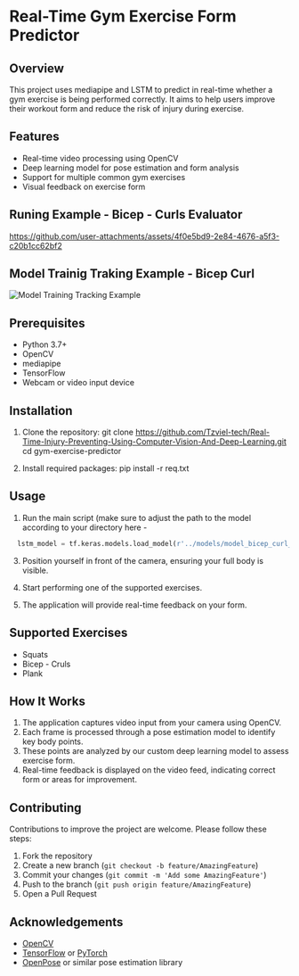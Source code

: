 # Real-Time Gym Exercise Form Predictor

## Overview

This project uses mediapipe and LSTM  to predict in real-time whether a gym exercise is being performed correctly. It aims to help users improve their workout form and reduce the risk of injury during exercise.

## Features

- Real-time video processing using OpenCV
- Deep learning model for pose estimation and form analysis
- Support for multiple common gym exercises
- Visual feedback on exercise form

## Runing Example - Bicep - Curls Evaluator


https://github.com/user-attachments/assets/4f0e5bd9-2e84-4676-a5f3-c20b1cc62bf2

## Model Trainig Traking Example - Bicep Curl


![Model Training Tracking Example](https://github.com/user-attachments/assets/1aa3383b-8350-454b-add2-0a08fcf3ab25)

## Prerequisites

- Python 3.7+
- OpenCV
- mediapipe
- TensorFlow 
- Webcam or video input device

## Installation

1. Clone the repository:
git clone https://github.com/Tzviel-tech/Real-Time-Injury-Preventing-Using-Computer-Vision-And-Deep-Learning.git cd gym-exercise-predictor


2. Install required packages:
pip install -r req.txt


## Usage

1. Run the main script (make sure to adjust the path to the model according to your directory here -
 ```python
   lstm_model = tf.keras.models.load_model(r'../models/model_bicep_curl_complete.keras'))
 ```

3. Position yourself in front of the camera, ensuring your full body is visible.

4. Start performing one of the supported exercises.

5. The application will provide real-time feedback on your form.

## Supported Exercises

- Squats
- Bicep - Cruls
- Plank

## How It Works

1. The application captures video input from your camera using OpenCV.
2. Each frame is processed through a pose estimation model to identify key body points.
3. These points are analyzed by our custom deep learning model to assess exercise form.
4. Real-time feedback is displayed on the video feed, indicating correct form or areas for improvement.

## Contributing

Contributions to improve the project are welcome. Please follow these steps:

1. Fork the repository
2. Create a new branch (`git checkout -b feature/AmazingFeature`)
3. Commit your changes (`git commit -m 'Add some AmazingFeature'`)
4. Push to the branch (`git push origin feature/AmazingFeature`)
5. Open a Pull Request


## Acknowledgements

- [OpenCV](https://opencv.org/)
- [TensorFlow](https://www.tensorflow.org/) or [PyTorch](https://pytorch.org/)
- [OpenPose](https://github.com/CMU-Perceptual-Computing-Lab/openpose) or similar pose estimation library
